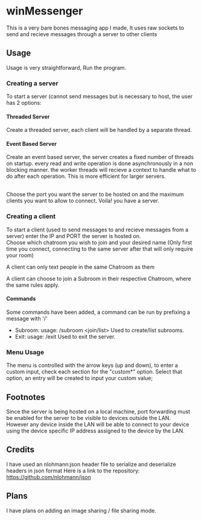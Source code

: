 # winMessenger

This is a very bare bones messaging app I made, It uses raw sockets to send and recieve messages through a server to other clients

## Usage

Usage is very straightforward, Run the program.<br>

### Creating a server

To start a server (cannot send messages but is necessary to host, the user has 2 options:

#### Threaded Server

Create a threaded server, each client will be handled by a separate thread.

#### Event Based Server

Create an event based server, the server creates a fixed number of threads on startup. every read and write operation is done 
asynchronously in a non blocking manner. the worker threads will recieve a context to handle what to do after each operation. This is
more efficient for larger servers.<br><br>

Choose the port you want the server to be hosted on and the maximum clients you want to allow to connect.
Voila! you have a server.<br>

### Creating a client

To start a client (used to send messages to and recieve messages from a server) enter the IP and PORT the server is hosted on.<br>
Choose which chatroom you wish to join and your desired name (Only first time you connect, connecting to the same server after that will only require your room)<br>

A client can only text people in the same Chatroom as them<br>

A client can choose to join a Subroom in their respective Chatroom, where the same rules apply.

#### Commands

Some commands have been added, a command can be run by prefixing a message with '/'
- Subroom: usage: /subroom <join/list> <subroom-name>    Used to create/list subrooms.
- Exit: usage: /exit    Used to exit the server.

### Menu Usage

The menu is controlled with the arrow keys (up and down), to enter a custom input, check each section for the "custom*" option.
Select that option, an entry will be created to input your custom value;

## Footnotes

Since the server is being hosted on a local machine, port forwarding must be enabled for the server to be visible to devices outside the LAN.<br>
However any device inside the LAN will be able to connect to your device using the device specific IP address assigned to the device by the LAN.<br>

## Credits

I have used an nlohmann:json header file to serialize and deserialize headers in json format
Here is a link to the repository: https://github.com/nlohmann/json

## Plans

I have plans on adding an image sharing / file sharing mode.

